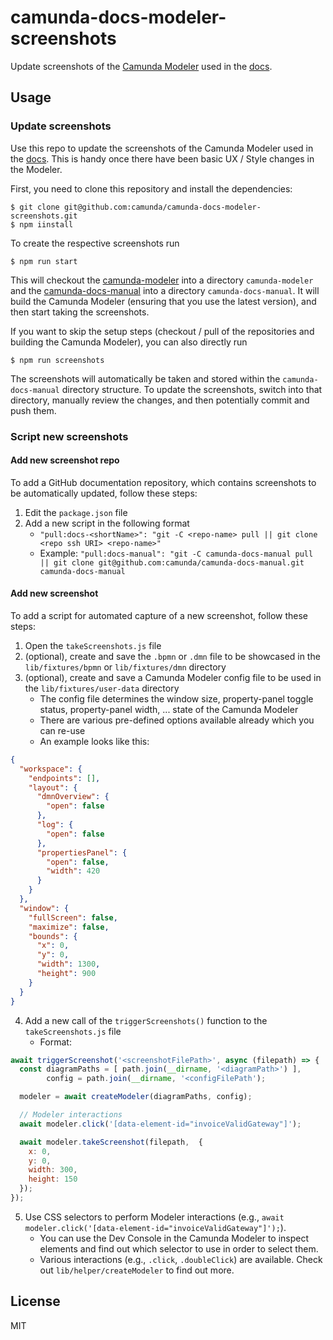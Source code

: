 # camunda-docs-modeler-screenshots

Update screenshots of the [Camunda Modeler](https://github.com/camunda/camunda-modeler)
used in the [docs](https://docs.camunda.org/manual/latest/modeler/).

## Usage

### Update screenshots

Use this repo to update the screenshots of the Camunda Modeler used in the
[docs](https://docs.camunda.org/manual/latest/modeler/). This is handy once there
have been basic UX / Style changes in the Modeler.

First, you need to clone this repository and install the dependencies:
```
$ git clone git@github.com:camunda/camunda-docs-modeler-screenshots.git
$ npm iinstall
```

To create the respective screenshots run
```
$ npm run start
```

This will checkout the [camunda-modeler](https://github.com/camunda/camunda-modeler)
into a directory `camunda-modeler` and the [camunda-docs-manual](https://github.com/camunda/camunda-docs-manual)
into a directory `camunda-docs-manual`. It will build the Camunda Modeler (ensuring that you
  use the latest version), and then start taking the screenshots.

If you want to skip the setup steps (checkout / pull of the repositories and building
  the Camunda Modeler), you can also directly run
```
$ npm run screenshots
```

The screenshots will automatically be taken and stored within the `camunda-docs-manual`
directory structure. To update the screenshots, switch into that directory, manually review the changes,
and then potentially commit and push them.


### Script new screenshots

#### Add new screenshot repo

To add a GitHub documentation repository, which contains screenshots to be automatically updated, follow these steps:

1. Edit the `package.json` file
2. Add a new script in the following format
    * `"pull:docs-<shortName>": "git -C <repo-name> pull || git clone <repo ssh URI> <repo-name>"`
    * Example: `"pull:docs-manual": "git -C camunda-docs-manual pull || git clone git@github.com:camunda/camunda-docs-manual.git camunda-docs-manual`

#### Add new screenshot

To add a script for automated capture of a new screenshot, follow these steps:

1. Open the `takeScreenshots.js` file
2. (optional), create and save the `.bpmn` or `.dmn` file to be showcased in the `lib/fixtures/bpmn` or `lib/fixtures/dmn` directory
3. (optional), create and save a Camunda Modeler config file to be used in the `lib/fixtures/user-data` directory
    * The config file determines the window size, property-panel toggle status, property-panel width, ... state of the Camunda Modeler
    * There are various pre-defined options available already which you can re-use
    * An example looks like this:
  ```json
  {
    "workspace": {
      "endpoints": [],
      "layout": {
        "dmnOverview": {
          "open": false
        },
        "log": {
          "open": false
        },
        "propertiesPanel": {
          "open": false,
          "width": 420
        }
      }
    },
    "window": {
      "fullScreen": false,
      "maximize": false,
      "bounds": {
        "x": 0,
        "y": 0,
        "width": 1300,
        "height": 900
      }
    }
  }
```
4. Add a new call of the `triggerScreenshots()` function to the `takeScreenshots.js` file
    * Format:
  ```js
  await triggerScreenshot('<screenshotFilePath>', async (filepath) => {
    const diagramPaths = [ path.join(__dirname, '<diagramPath>') ],
          config = path.join(__dirname, '<configFilePath');

    modeler = await createModeler(diagramPaths, config);

    // Modeler interactions
    await modeler.click('[data-element-id="invoiceValidGateway"]');

    await modeler.takeScreenshot(filepath,  {
      x: 0,
      y: 0,
      width: 300,
      height: 150
    });
  });
  ```
5. Use CSS selectors to perform Modeler interactions (e.g., `await modeler.click('[data-element-id="invoiceValidGateway"]');`).
    * You can use the Dev Console in the Camunda Modeler to inspect elements and find out which selector to use in order to select them.
    * Various interactions (e.g., `.click`, `.doubleClick`) are available. Check out `lib/helper/createModeler` to find out more.

## License

MIT
